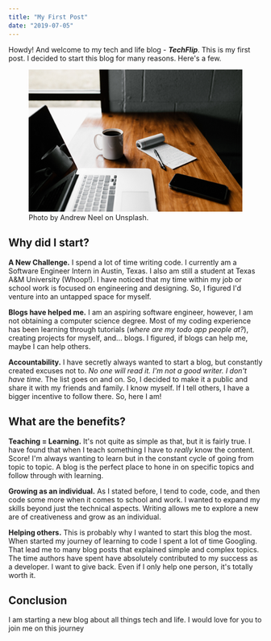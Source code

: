 ```yaml
---
title: "My First Post"
date: "2019-07-05"
---
```


Howdy! And welcome to my tech and life blog - **_TechFlip_**. This is my first post. I decided to start this blog for many reasons. Here's a few.

<figure>
    <img src="./first-blog.jpg">
    <figcaption>Photo by Andrew Neel on Unsplash.</figcaption>
</figure>

## Why did I start?

**A New Challenge.** I spend a lot of time writing code. I currently am a Software Engineer Intern in Austin, Texas. I also am still a student at Texas A&M University (Whoop!). I have noticed that my time within my job or school work is focused on engineering and designing. So, I figured I'd venture into an untapped space for myself.

**Blogs have helped me.** I am an aspiring software engineer, however, I am not obtaining a computer science degree. Most of my coding experience has been learning through tutorials (_where are my todo app people at?_), creating projects for myself, and... blogs. I figured, if blogs can help me, maybe I can help others.

**Accountability.** I have secretly always wanted to start a blog, but constantly created excuses not to. _No one will read it._ _I'm not a good writer._ _I don't have time._ The list goes on and on. So, I decided to make it a public and share it with my friends and family. I know myself. If I tell others, I have a bigger incentive to follow there. So, here I am!

## What are the benefits?

**Teaching = Learning.** It's not quite as simple as that, but it is fairly true. I have found that when I teach something I have to _really_ know the content. Score! I'm always wanting to learn but in the constant cycle of going from topic to topic. A blog is the perfect place to hone in on specific topics and follow through with learning.

**Growing as an individual.** As I stated before, I tend to code, code, and then code some more when it comes to school and work. I wanted to expand my skills beyond just the technical aspects. Writing allows me to explore a new are of creativeness and grow as an individual.

**Helping others.** This is probably why I wanted to start this blog the most. When started my journey of learning to code I spent a lot of time Googling. That lead me to many blog posts that explained simple and complex topics. The time authors have spent have absolutely contributed to my success as a developer. I want to give back. Even if I only help one person, it's totally worth it.

## Conclusion

I am starting a new blog about all things tech and life. I would love for you to join me on this journey

